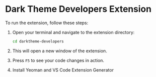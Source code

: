 # **Dark Theme Developers Extension**

To run the extension, follow these steps:

1. Open your terminal and navigate to the extension directory:

    ```bash
    cd darktheme-developers
    ```

2. This will open a new window of the extension.

3. Press `F5` to see your code changes in action.

4. Install Yeoman and VS Code Extension Generator 

